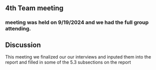 ## 4th Team meeting

### meeting was held on 9/19/2024 and we had the full group attending.

## Discussion
This meeting we finalized our our interviews and inputed them into the report and filled in some of the 5.3 subsections on the report

